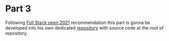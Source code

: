 # Part 3

Following [Full Stack open 2021](https://fullstackopen.com/en/) recommendation this part is gonna be developed into his own dedicated [repository](https://github.com/adecora/backendopen) with source code at the root of repository.
